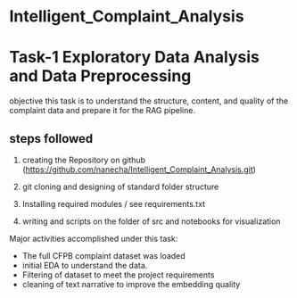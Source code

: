 # Intelligent_Complaint_Analysis

# Task-1 Exploratory Data Analysis and Data Preprocessing

objective this task is to understand the structure, content, and quality of the complaint data and prepare it for the RAG pipeline.
  
## steps followed 

1. creating the Repository on github (https://github.com/nanecha/Intelligent_Complaint_Analysis.git)

2. git cloning  and  designing of standard folder structure 

3. Installing  required modules / see requirements.txt

4. writing and scripts on the folder of src and  notebooks  for visualization

Major activities accomplished under this task:

- The full CFPB complaint dataset was loaded
- initial EDA to understand the data.
- Filtering of dataset to meet the project requirements 
- cleaning of text narrative to improve the embedding quality 